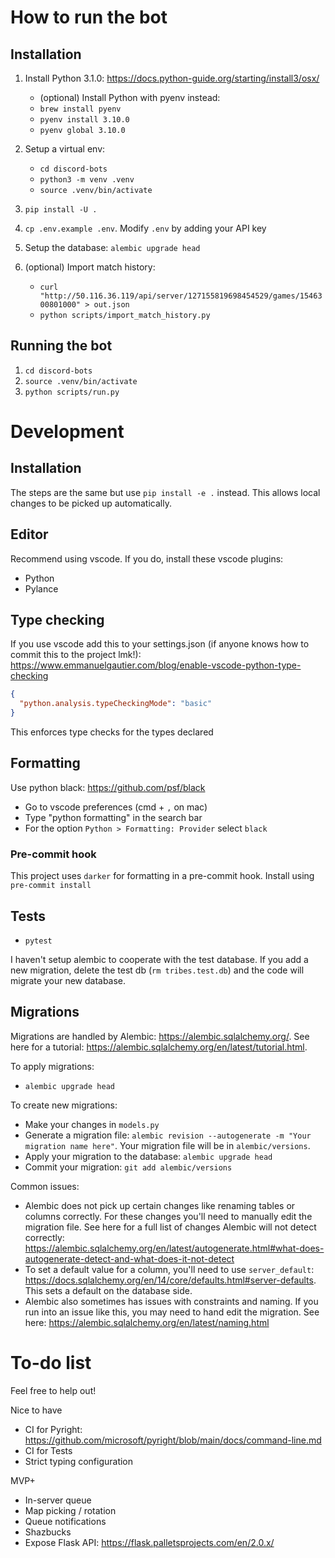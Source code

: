 # How to run the bot

## Installation

1. Install Python 3.1.0: https://docs.python-guide.org/starting/install3/osx/
   - (optional) Install Python with pyenv instead:
   - `brew install pyenv`
   - `pyenv install 3.10.0`
   - `pyenv global 3.10.0`

1. Setup a virtual env:
   - `cd discord-bots`
   - `python3 -m venv .venv`
   - `source .venv/bin/activate`
1. `pip install -U .`
1. `cp .env.example .env`. Modify `.env` by adding your API key
1. Setup the database: `alembic upgrade head`
1. (optional) Import match history:
   - `curl "http://50.116.36.119/api/server/127155819698454529/games/1546300801000" > out.json`
   - `python scripts/import_match_history.py`

## Running the bot
1. `cd discord-bots`
1. `source .venv/bin/activate`
1. `python scripts/run.py`

# Development

## Installation

The steps are the same but use `pip install -e .` instead. This allows local changes to be picked up automatically.

## Editor

Recommend using vscode. If you do, install these vscode plugins:

- Python
- Pylance

## Type checking

If you use vscode add this to your settings.json (if anyone knows how to commit
this to the project lmk!):
https://www.emmanuelgautier.com/blog/enable-vscode-python-type-checking

```json
{
  "python.analysis.typeCheckingMode": "basic"
}
```

This enforces type checks for the types declared

## Formatting

Use python black: https://github.com/psf/black

- Go to vscode preferences (cmd + `,` on mac)
- Type "python formatting" in the search bar
- For the option `Python > Formatting: Provider` select `black`

### Pre-commit hook

This project uses `darker` for formatting in a pre-commit hook. Install using `pre-commit install`

## Tests

- `pytest`

I haven't setup alembic to cooperate with the test database. If you add a new
migration, delete the test db (`rm tribes.test.db`) and the code will migrate your new database.

## Migrations

Migrations are handled by Alembic: https://alembic.sqlalchemy.org/. See here for a tutorial: https://alembic.sqlalchemy.org/en/latest/tutorial.html.

To apply migrations:

- `alembic upgrade head`

To create new migrations:

- Make your changes in `models.py`
- Generate a migration file: `alembic revision --autogenerate -m "Your migration name here"`. Your migration file will be in `alembic/versions`.
- Apply your migration to the database: `alembic upgrade head`
- Commit your migration: `git add alembic/versions`

Common issues:
- Alembic does not pick up certain changes like renaming tables or columns
correctly. For these changes you'll need to manually edit the migration file.
See here for a full list of changes Alembic will not detect correctly:
https://alembic.sqlalchemy.org/en/latest/autogenerate.html#what-does-autogenerate-detect-and-what-does-it-not-detect
- To set a default value for a column, you'll need to use `server_default`:
https://docs.sqlalchemy.org/en/14/core/defaults.html#server-defaults. This sets
a default on the database side.
- Alembic also sometimes has issues with constraints and naming. If you run into
an issue like this, you may need to hand edit the migration. See here:
https://alembic.sqlalchemy.org/en/latest/naming.html


# To-do list

Feel free to help out!

Nice to have

- CI for Pyright: https://github.com/microsoft/pyright/blob/main/docs/command-line.md
- CI for Tests
- Strict typing configuration

MVP+

- In-server queue
- Map picking / rotation
- Queue notifications
- Shazbucks
- Expose Flask API: https://flask.palletsprojects.com/en/2.0.x/
